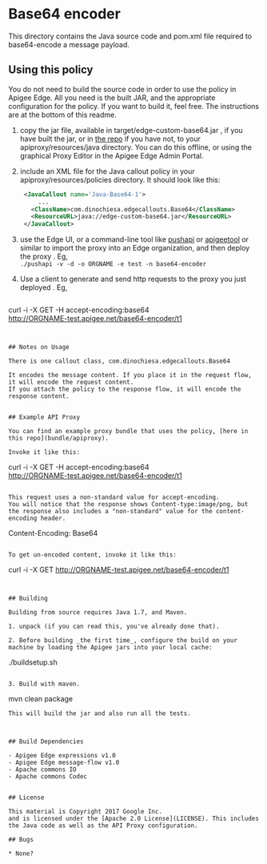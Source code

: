# Base64 encoder

This directory contains the Java source code and pom.xml file required to
base64-encode a message payload. 

## Using this policy

You do not need to build the source code in order to use the policy in Apigee Edge. 
All you need is the built JAR, and the appropriate configuration for the policy. 
If you want to build it, feel free.  The instructions are at the bottom of this readme. 


1. copy the jar file, available in  target/edge-custom-base64.jar , if you have built the jar, or in [the repo](bundle/apiproxy/resources/java/edge-custom-base64.jar) if you have not, to your apiproxy/resources/java directory. You can do this offline, or using the graphical Proxy Editor in the Apigee Edge Admin Portal. 

2. include an XML file for the Java callout policy in your
   apiproxy/resources/policies directory. It should look
   like this:  
   ```xml
    <JavaCallout name='Java-Base64-1'>
        ...
      <ClassName>com.dinochiesa.edgecallouts.Base64</ClassName>
      <ResourceURL>java://edge-custom-base64.jar</ResourceURL>
    </JavaCallout>
   ```  

3. use the Edge UI, or a command-line tool like [pushapi](https://github.com/carloseberhardt/apiploy) or [apigeetool](https://github.com/apigee/apigeetool-node) or similar to
   import the proxy into an Edge organization, and then deploy the proxy . 
   Eg,    
   ```./pushapi -v -d -o ORGNAME -e test -n base64-encoder ```

4. Use a client to generate and send http requests to the proxy you just deployed . Eg,   
   ```
  curl -i -X GET -H accept-encoding:base64 \
    http://ORGNAME-test.apigee.net/base64-encoder/t1
   ```


## Notes on Usage

There is one callout class, com.dinochiesa.edgecallouts.Base64

It encodes the message content. If you place it in the request flow, it will encode the request content.
If you attach the policy to the response flow, it will encode the response content. 


## Example API Proxy

You can find an example proxy bundle that uses the policy, [here in this repo](bundle/apiproxy).

Invoke it like this:

```
  curl -i -X GET -H accept-encoding:base64 \
    http://ORGNAME-test.apigee.net/base64-encoder/t1
```

This request uses a non-standard value for accept-encoding. 
You will notice that the response shows Content-type:image/png, but the response also includes a "non-standard" value for the content-encoding header.
```
Content-Encoding: Base64
```

To get un-encoded content, invoke it like this:
```
  curl -i -X GET http://ORGNAME-test.apigee.net/base64-encoder/t1
```


## Building

Building from source requires Java 1.7, and Maven. 

1. unpack (if you can read this, you've already done that).

2. Before building _the first time_, configure the build on your machine by loading the Apigee jars into your local cache:
  ```
  ./buildsetup.sh
  ```

3. Build with maven.  
  ```
  mvn clean package
  ```
  This will build the jar and also run all the tests.



## Build Dependencies

- Apigee Edge expressions v1.0
- Apigee Edge message-flow v1.0
- Apache commons IO
- Apache commons Codec


## License

This material is Copyright 2017 Google Inc.
and is licensed under the [Apache 2.0 License](LICENSE). This includes the Java code as well as the API Proxy configuration. 

## Bugs

* None?
